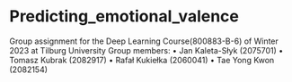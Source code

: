 # Predicting_emotional_valence

Group assignment for the Deep Learning Course(800883-B-6) of Winter 2023 at Tilburg University
Group members:
• Jan Kaleta-Słyk (2075701)
• Tomasz Kubrak (2082917)
• Rafał Kukiełka (2060041)
• Tae Yong Kwon (2082154)
